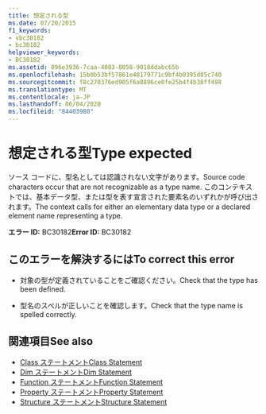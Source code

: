 ```yaml
---
title: 想定される型
ms.date: 07/20/2015
f1_keywords:
- vbc30182
- bc30182
helpviewer_keywords:
- BC30182
ms.assetid: 896e3936-7caa-4083-8058-9018ddabc65b
ms.openlocfilehash: 15b0b53bf57861e48179771c9bf4b0395d85c740
ms.sourcegitcommit: f8c270376ed905f6a8896ce0fe25b4f4b38ff498
ms.translationtype: MT
ms.contentlocale: ja-JP
ms.lasthandoff: 06/04/2020
ms.locfileid: "84403980"
---
```

# <a name="type-expected"></a><span data-ttu-id="c4cf8-102">想定される型</span><span class="sxs-lookup"><span data-stu-id="c4cf8-102">Type expected</span></span>
<span data-ttu-id="c4cf8-103">ソース コードに、型名としては認識されない文字があります。</span><span class="sxs-lookup"><span data-stu-id="c4cf8-103">Source code characters occur that are not recognizable as a type name.</span></span> <span data-ttu-id="c4cf8-104">このコンテキストでは、基本データ型、または型を表す宣言された要素名のいずれかが呼び出されます。</span><span class="sxs-lookup"><span data-stu-id="c4cf8-104">The context calls for either an elementary data type or a declared element name representing a type.</span></span>  
  
 <span data-ttu-id="c4cf8-105">**エラー ID:** BC30182</span><span class="sxs-lookup"><span data-stu-id="c4cf8-105">**Error ID:** BC30182</span></span>  
  
## <a name="to-correct-this-error"></a><span data-ttu-id="c4cf8-106">このエラーを解決するには</span><span class="sxs-lookup"><span data-stu-id="c4cf8-106">To correct this error</span></span>  
  
- <span data-ttu-id="c4cf8-107">対象の型が定義されていることをご確認ください。</span><span class="sxs-lookup"><span data-stu-id="c4cf8-107">Check that the type has been defined.</span></span>  
  
- <span data-ttu-id="c4cf8-108">型名のスペルが正しいことを確認します。</span><span class="sxs-lookup"><span data-stu-id="c4cf8-108">Check that the type name is spelled correctly.</span></span>  
  
## <a name="see-also"></a><span data-ttu-id="c4cf8-109">関連項目</span><span class="sxs-lookup"><span data-stu-id="c4cf8-109">See also</span></span>

- [<span data-ttu-id="c4cf8-110">Class ステートメント</span><span class="sxs-lookup"><span data-stu-id="c4cf8-110">Class Statement</span></span>](../language-reference/statements/class-statement.md)
- [<span data-ttu-id="c4cf8-111">Dim ステートメント</span><span class="sxs-lookup"><span data-stu-id="c4cf8-111">Dim Statement</span></span>](../language-reference/statements/dim-statement.md)
- [<span data-ttu-id="c4cf8-112">Function ステートメント</span><span class="sxs-lookup"><span data-stu-id="c4cf8-112">Function Statement</span></span>](../language-reference/statements/function-statement.md)
- [<span data-ttu-id="c4cf8-113">Property ステートメント</span><span class="sxs-lookup"><span data-stu-id="c4cf8-113">Property Statement</span></span>](../language-reference/statements/property-statement.md)
- [<span data-ttu-id="c4cf8-114">Structure ステートメント</span><span class="sxs-lookup"><span data-stu-id="c4cf8-114">Structure Statement</span></span>](../language-reference/statements/structure-statement.md)
